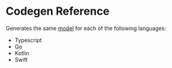 # Codegen Reference

Generates the same [model](model/kitchen-sink-model.smithy) for each of the following languages:

- Typescript
- Go
- Kotlin
- Swift
